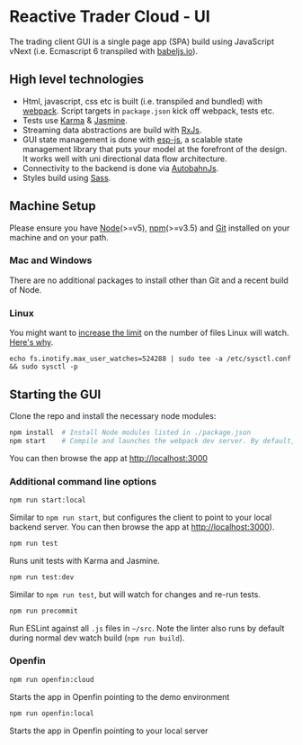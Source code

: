 # Reactive Trader Cloud - UI

The trading client GUI is a single page app (SPA) build using JavaScript vNext (i.e. Ecmascript 6 transpiled with [babeljs.io](http://babeljs.io)).

## High level technologies

* Html, javascript, css etc is built (i.e. transpiled and bundled) with [webpack](https://webpack.github.io). Script targets in `package.json` kick off webpack, tests etc.
* Tests use [Karma](https://karma-runner.github.io) & [Jasmine](http://jasmine.github.io).
* Streaming data abstractions are build with [RxJs](https://github.com/Reactive-Extensions/RxJS).
* GUI state management is done with [esp-js](https://github.com/esp/esp-js), a scalable state management library that puts your model at the forefront of the design. It works well with uni directional data flow architecture.
* Connectivity to the backend is done via [AutobahnJs](https://github.com/crossbario/autobahn-js).
* Styles build using [Sass](http://sass-lang.com/).

## Machine Setup
Please ensure you have [Node](https://nodejs.org)(>=v5), [npm](https://github.com/npm/npm)(>=v3.5) and [Git](https://git-scm.com/downloads) installed on your machine and on your path.

### Mac and Windows
There are no additional packages to install other than Git and a recent build of Node.

### Linux
You might want to [increase the limit](http://stackoverflow.com/questions/16748737/grunt-watch-error-waiting-fatal-error-watch-enospc) on the number of files Linux will watch. [Here's why](https://github.com/coryhouse/react-slingshot/issues/6).
```
echo fs.inotify.max_user_watches=524288 | sudo tee -a /etc/sysctl.conf && sudo sysctl -p
```

## Starting the GUI

Clone the repo and install the necessary node modules:

```sh
npm install  # Install Node modules listed in ./package.json
npm start    # Compile and launches the webpack dev server. By default, the client connects to a demo environment.
```

You can then browse the app at [http://localhost:3000](http://localhost:3000)

### Additional command line options

```sh
npm run start:local
```

Similar to `npm run start`, but configures the client to point to your local backend server. You can then browse the app at [http://localhost:3000](http://localhost:3000)).

```sh
npm run test
```
Runs unit tests with Karma and Jasmine.

```sh
npm run test:dev
```
Similar to `npm run test`, but will watch for changes and re-run tests.

```sh
npm run precommit
```
Run ESLint against all `.js` files in `~/src`.
Note the linter also runs by default during normal dev watch build (`npm run build`).

### Openfin

```sh
npm run openfin:cloud
```
Starts the app in Openfin pointing to the demo environment

```sh
npm run openfin:local
```

Starts the app in Openfin pointing to your local server
